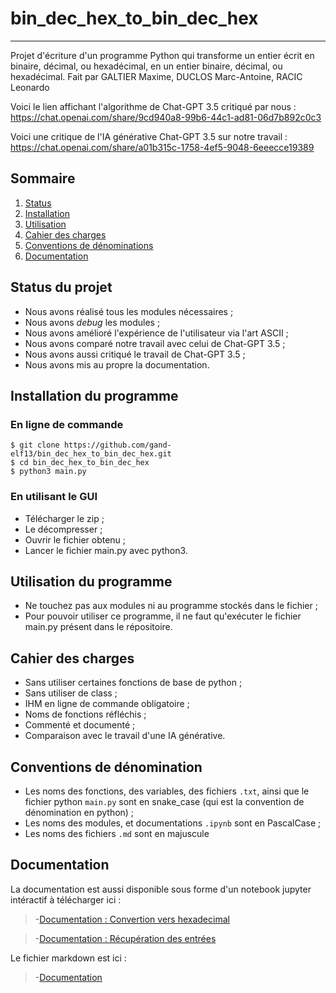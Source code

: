 # bin_dec_hex_to_bin_dec_hex
***

Projet d'écriture d'un programme Python qui transforme un entier écrit en binaire, décimal, ou hexadécimal, en un entier binaire, décimal, ou hexadécimal.
Fait par GALTIER Maxime, DUCLOS Marc-Antoine, RACIC Leonardo

Voici le lien affichant l'algorithme de Chat-GPT 3.5 critiqué par nous : 
https://chat.openai.com/share/9cd940a8-99b6-44c1-ad81-06d7b892c0c3

Voici une critique de l'IA générative Chat-GPT 3.5 sur notre travail : 
https://chat.openai.com/share/a01b315c-1758-4ef5-9048-6eeecce19389

## Sommaire
1. [Status](#Status-du-projet)
2. [Installation](#Installation-du-programme)
3. [Utilisation](#Utilisation-du-programme)
4. [Cahier des charges](#Cahier-des-charges)
5. [Conventions de dénominations](#Conventions-de-dénominations)
6. [Documentation](#Documentation)

## Status du projet
- Nous avons réalisé tous les modules nécessaires ;
- Nous avons *debug* les modules ;
- Nous avons amélioré l'expérience de l'utilisateur via l'art ASCII ;
- Nous avons comparé notre travail avec celui de Chat-GPT 3.5 ;
- Nous avons aussi critiqué le travail de Chat-GPT 3.5 ;
- Nous avons mis au propre la documentation.

## Installation du programme
### En ligne de commande
```
$ git clone https://github.com/gand-elf13/bin_dec_hex_to_bin_dec_hex.git
$ cd bin_dec_hex_to_bin_dec_hex
$ python3 main.py
```

### En utilisant le GUI
- Télécharger le zip ;
- Le décompresser ;
- Ouvrir le fichier obtenu ;
- Lancer le fichier main.py avec python3.

## Utilisation du programme
- Ne touchez pas aux modules ni au programme stockés dans le fichier ;
- Pour pouvoir utiliser ce programme, il ne faut qu'exécuter le fichier main.py présent dans le répositoire.

## Cahier des charges
- Sans utiliser certaines fonctions de base de python ;
- Sans utiliser de class ;
- IHM en ligne de commande obligatoire ;
- Noms de fonctions réfléchis ;
- Commenté et documenté ;
- Comparaison avec le travail d'une IA générative.

## Conventions de dénomination
- Les noms des fonctions, des variables, des fichiers `.txt`, ainsi que le fichier python `main.py` sont en snake_case (qui est la convention de dénomination en python) ;
- Les noms des modules, et documentations `.ipynb` sont en PascalCase ;
- Les noms des fichiers `.md` sont en majuscule

## Documentation

La documentation est aussi disponible sous forme d'un notebook jupyter intéractif à télécharger ici :

>-[Documentation : Convertion vers hexadecimal](Documentation/ConvertToHexDocumentation.ipynb)

>-[Documentation : Récupération des entrées](Documentation/ParseInputDocumentation.ipynb)

Le fichier markdown est ici :

>-[Documentation](Documentation/DOCUMENTATION.md)

